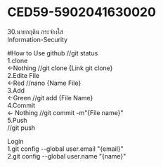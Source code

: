 # CED59-5902041630020
30.นายกฤติน กระจ่างใส<br>
Information-Security<br>

#How to Use github //git status<br>
1.clone<br> <-Nothing //git clone {Link git clone}<br>
2.Edite File<br> <-Red //nano {Name File}<br>
3.Add<br> <-Green //git add {File Name}<br>
4.Commit<br> <- Nothing //git commit -m"{File name}"<br>
5.Push<br> //git push<br>

Login<br>
1.git config --global user.email "{email}"<br>
2.git config --global user.name "{name}"<br>
